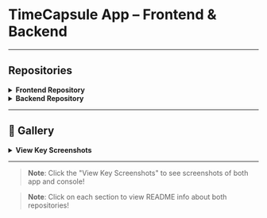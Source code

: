 # TimeCapsule App – Frontend & Backend

---

## Repositories
<details>
  <summary><strong>Frontend Repository</strong></summary>
  
  [![Frontend Repository](https://img.shields.io/badge/Frontend-Repository-blue?style=for-the-badge&logo=github)](https://github.com/AlexanderJson/frontend-client-timecapsule)

  ### Frontend

  **Technologies**: Kotlin, Coroutines, LiveData, SharedPreferences, etc.

  **Description**: An app for writing notes and messages to yourself! Stored securily. 

  **Setup Instructions**:
  
  ****Backend REST api needed on local server for the app to work****
  
1. **Open any folder** on your local system.
2. In the address bar, type `cmd` and press **Enter** to open the command prompt.
3. **Clone the repository** using the following command:

   ```bash
   git clone https://github.com/AlexanderJson/frontend-client-timecapsule.git

 

# 🌌 TimeCapsule App – Frontend Repository

[![Frontend Repository](https://img.shields.io/badge/Frontend-Repository-1E2A78?style=for-the-badge&logo=github&logoColor=white)](https://github.com/AlexanderJson/frontend-client-timecapsule)

---

## 🌐 Technologies

| **🛠 Component** | **🚀 Technology**        |
|------------------|-------------------------|
| **Frontend**     | ![Kotlin](https://img.shields.io/badge/Kotlin-0095D5?style=for-the-badge&logo=kotlin&logoColor=white)      |

*📱 The frontend is built using **Kotlin** for Android*

---


## 🏗 Architecture & Structure



```markdown

- **API Network ➔ `api` class handles HTTP requests, sending them to the **repository** which processes the results.

- The **service class adds extra logic and operations to manage data effectively.

- ViewModels are used to manage the lifecycle of UI components, leveraging **Coroutines** and **LiveData** for asynchronous and reactive programming.

- Coroutines & LiveData: Utilized throughout the app to handle asynchronous operations efficiently.

- Secure Data Storage: Sensitive information, such as authentication tokens, is encrypted and securely stored in `SharedPreferences`.

- **Data Classes: Employed to handle and structure HTTP responses cleanly and effectively.

```


🎨 Design Elements

- **Color Palette**: Dark blue and white colors.
- **Animations**: User form rotates.

</details>

<details>
  <summary><strong>Backend Repository</strong></summary>
  
# Backend Repository – TimeCapsule App

[![Backend Repository](https://img.shields.io/badge/Backend-Repository-darkblue?style=for-the-badge&logo=github)](https://github.com/AlexanderJson/IT_SAKERHET_JAVA23_Alexander_Jansson_Uppgift2)

---

## 🌐 Technologies

| **Component** | **Technology** |
|---------------|-----------------|
| **Backend**   | ![Spring Boot](https://img.shields.io/badge/Spring_Boot-6DB33F?style=for-the-badge&logo=spring-boot&logoColor=white) |
| **Database**  | ![MySQL](https://img.shields.io/badge/MySQL-4479A1?style=for-the-badge&logo=mysql&logoColor=white) |


## 🌐 Security
![Bcrypt](https://img.shields.io/badge/Bcrypt-333333?style=for-the-badge&logo=lock&logoColor=white)
![AES](https://img.shields.io/badge/AES_Encryption-purple?style=for-the-badge&logo=lock&logoColor=white)
![JWT](https://img.shields.io/badge/JWT-black?style=for-the-badge&logo=json-web-tokens&logoColor=white)


---

## 📥 Installation Instructions

To set up the backend server and connect it with the API and database, follow these steps:

1. **Open any folder** on your local system.
2. In the address bar, type `cmd` and press **Enter** to open the command prompt.
3. **Clone the repository** using the following command:

   ```bash
   git clone https://github.com/AlexanderJson/IT_SAKERHET_JAVA23_Alexander_Jansson_Uppgift2.git

## ✨ Features

## 🔐 Secure User Authentication


 ### 🧬 Password Encryption:
  
- **Bcrypt**: Uses **Bcrypt** to hash passwords.

 ### 🔑 Session Tokens
 - **JWT Tokens**: Are used to validate the users requests, to make sure only the right user can GET/POST their messages.

## 🔐 Secure Data encryption

### 💬 Encrypted Messages
- **AES Encryption**: Messages are encrypted before storage, ensuring only the owner can access them.

### 🔍 View Transactions
- **Encrypted Data Handling**: Only the authenticated user can fetch and decrypt their messages.

### 🗄 Encrypted Shared Preferences
- **Sensitive data are encrypted in shared preferences in Android using AES256_SIV and AES256_GCM encryption algoritms



</details>

---

## 📸 Gallery
<details>
  <summary><strong>View Key Screenshots</strong></summary>

  ### 📝 Add Message
  ![Add Message](src/images/post.png)
  *The interface where users can add encrypted messages*

  ---

  ### 🔑 Login Screen
  ![Login Screen](src/images/login.png)
  *Login screen with user authentication using Bcrypt and JWT*

  ---

  ### 🔄 Alternate Home View
  ![Alternate Home View](src/images/get.png)
  *Homescreen with console in background to display how they work together*

  ---

  ### 🚫 Access Denied [Console]
  ![Access Denied](src/images/unauth.png)
  *Console output indicating unauthorized access when attempting to retrieve protected content*

  ---

  ### 💬 Alternate Add Transaction View [Console]
  ![Alternate Add Transaction View](src/images/consoleGet.png)
  *Another console view displaying how encrypted messages are fetched and handled securely*

</details>

---

> **Note**: Click the "View Key Screenshots" to see screenshots of both app and console!


> **Note**: Click on each section to view README info about both repositories!




